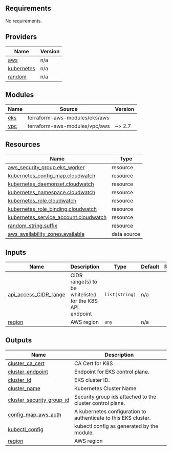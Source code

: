 ## Requirements

No requirements.

## Providers

| Name | Version |
|------|---------|
| <a name="provider_aws"></a> [aws](#provider\_aws) | n/a |
| <a name="provider_kubernetes"></a> [kubernetes](#provider\_kubernetes) | n/a |
| <a name="provider_random"></a> [random](#provider\_random) | n/a |

## Modules

| Name | Source | Version |
|------|--------|---------|
| <a name="module_eks"></a> [eks](#module\_eks) | terraform-aws-modules/eks/aws |  |
| <a name="module_vpc"></a> [vpc](#module\_vpc) | terraform-aws-modules/vpc/aws | ~> 2.7 |

## Resources

| Name | Type |
|------|------|
| [aws_security_group.eks_worker](https://registry.terraform.io/providers/hashicorp/aws/latest/docs/resources/security_group) | resource |
| [kubernetes_config_map.cloudwatch](https://registry.terraform.io/providers/hashicorp/kubernetes/latest/docs/resources/config_map) | resource |
| [kubernetes_daemonset.cloudwatch](https://registry.terraform.io/providers/hashicorp/kubernetes/latest/docs/resources/daemonset) | resource |
| [kubernetes_namespace.cloudwatch](https://registry.terraform.io/providers/hashicorp/kubernetes/latest/docs/resources/namespace) | resource |
| [kubernetes_role.cloudwatch](https://registry.terraform.io/providers/hashicorp/kubernetes/latest/docs/resources/role) | resource |
| [kubernetes_role_binding.cloudwatch](https://registry.terraform.io/providers/hashicorp/kubernetes/latest/docs/resources/role_binding) | resource |
| [kubernetes_service_account.cloudwatch](https://registry.terraform.io/providers/hashicorp/kubernetes/latest/docs/resources/service_account) | resource |
| [random_string.suffix](https://registry.terraform.io/providers/hashicorp/random/latest/docs/resources/string) | resource |
| [aws_availability_zones.available](https://registry.terraform.io/providers/hashicorp/aws/latest/docs/data-sources/availability_zones) | data source |

## Inputs

| Name | Description | Type | Default | Required |
|------|-------------|------|---------|:--------:|
| <a name="input_api_access_CIDR_range"></a> [api\_access\_CIDR\_range](#input\_api\_access\_CIDR\_range) | CIDR range(s) to be whitelisted for the K8S API endpoint | `list(string)` | n/a | yes |
| <a name="input_region"></a> [region](#input\_region) | AWS region | `any` | n/a | yes |

## Outputs

| Name | Description |
|------|-------------|
| <a name="output_cluster_ca_cert"></a> [cluster\_ca\_cert](#output\_cluster\_ca\_cert) | CA Cert for K8S |
| <a name="output_cluster_endpoint"></a> [cluster\_endpoint](#output\_cluster\_endpoint) | Endpoint for EKS control plane. |
| <a name="output_cluster_id"></a> [cluster\_id](#output\_cluster\_id) | EKS cluster ID. |
| <a name="output_cluster_name"></a> [cluster\_name](#output\_cluster\_name) | Kubernetes Cluster Name |
| <a name="output_cluster_security_group_id"></a> [cluster\_security\_group\_id](#output\_cluster\_security\_group\_id) | Security group ids attached to the cluster control plane. |
| <a name="output_config_map_aws_auth"></a> [config\_map\_aws\_auth](#output\_config\_map\_aws\_auth) | A kubernetes configuration to authenticate to this EKS cluster. |
| <a name="output_kubectl_config"></a> [kubectl\_config](#output\_kubectl\_config) | kubectl config as generated by the module. |
| <a name="output_region"></a> [region](#output\_region) | AWS region |
